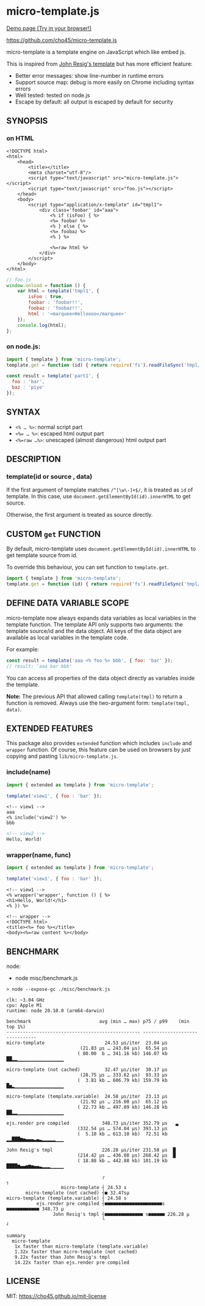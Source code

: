 micro-template.js
=================

[Demo page (Try in your browser!)](https://cho45.github.io/micro-template.js/misc/demo.html)

https://github.com/cho45/micro-template.js

micro-template is a template engine on JavaScript which like embed js.

This is inspired from [John Resig's template]( http://ejohn.org/blog/javascript-micro-templating/ ) but has more efficient feature:

* Better error messages: show line-number in runtime errors
* Support source map: debug is more easily on Chrome including syntax errors
* Well tested: tested on node.js
* Escape by default: all output is escaped by default for security

SYNOPSIS
--------

### on HTML

```ejs
<!DOCTYPE html>
<html>
	<head>
		<title></title>
		<meta charset="utf-8"/>
		<script type="text/javascript" src="micro-template.js"></script>
		<script type="text/javascript" src="foo.js"></script>
	</head>
	<body>
		<script type="application/x-template" id="tmpl1">
			<div class='foobar' id="aaa">
				<% if (isFoo) { %>
				<%= foobar %>
				<% } else { %>
				<%= foobaz %>
				<% } %>

				<%=raw html %>
			</div>
		</script>
	</body>
</html>
```

```js
// foo.js
window.onload = function () {
    var html = template('tmpl1', {
        isFoo : true,
        foobar : 'foobar!!',
        foobaz : 'foobaz!!',
        html : '<marquee>Helloooo</marquee>'
    });
    console.log(html);
};
```

### on node.js:

```js
import { template } from 'micro-template';
template.get = function (id) { return require('fs').readFileSync('tmpl/' + id + '.tmpl', 'utf-8') };

const result = template('part1', {
  foo : 'bar',
  baz : 'piyo'
});
```

SYNTAX
------

* `<% … %>`: normal script part
* `<%= … %>`: escaped html output part
* `<%=raw …%>`: unescaped (almost dangerous) html output part


DESCRIPTION
-----------

### template(id or source , data)

If the first argument of template matches `/^[\w\-]+$/`, it is treated as `id` of template. In this case, use `document.getElementById(id).innerHTML` to get source.

Otherwise, the first argument is treated as source directly.


CUSTOM `get` FUNCTION
---------------------

By default, micro-template uses `document.getElementById(id).innerHTML` to get template source from id.

To override this behaviour, you can set function to `template.get`.

```js
import { template } from 'micro-template';
template.get = function (id) { return require('fs').readFileSync('tmpl/' + id + '.tmpl', 'utf-8') };
```

DEFINE DATA VARIABLE SCOPE
----------------------------

micro-template now always expands data variables as local variables in the template function. The template API only supports two arguments: the template source/id and the data object. All keys of the data object are available as local variables in the template code.

For example:

```js
const result = template('aaa <% foo %> bbb', { foo: 'bar' });
// result: 'aaa bar bbb'
```

You can access all properties of the data object directly as variables inside the template.

**Note:** The previous API that allowed calling `template(tmpl)` to return a function is removed. Always use the two-argument form: `template(tmpl, data)`.

EXTENDED FEATURES
-----------------

This package also provides `extended` function which includes `include` and `wrapper` function. Of course, this feature can be used on browsers by just copying and pasting `lib/micro-template.js`.

### include(name)

```js
import { extended as template } from 'micro-template';

template('view1', { foo : 'bar' });
```

```ejs
<!-- view1 -->
aaa
<% include('view2') %>
bbb
```

```html
<!-- view2 -->
Hello, World!
```

### wrapper(name, func)

```js
import { extended as template } from 'micro-template';

template('view1', { foo : 'bar' });
```

```ejs
<!-- view1 -->
<% wrapper('wrapper', function () { %>
<h1>Hello, World!</h1>
<% }) %>
```

```ejs
<!-- wrapper -->
<!DOCTYPE html>
<title><%= foo %></title>
<body><%=raw content %></body>
```

BENCHMARK
---------

node:

* node misc/benchmark.js

```
> node --expose-gc ./misc/benchmark.js

clk: ~3.04 GHz
cpu: Apple M1
runtime: node 20.10.0 (arm64-darwin)

benchmark                         avg (min … max) p75 / p99    (min  top 1%)
------------------------------------------------- -------------------------------
micro-template                      24.53 µs/iter  23.04 µs                      
                           (21.83 µs … 243.04 µs)  65.54 µs                     
                          ( 80.00  b … 341.16 kb) 146.07 kb ██▂▂▁▁▁▁▁▁▁▁▁▁▁▁▁▁▁▁▁

micro-template (not cached)         32.47 µs/iter  30.17 µs                      
                           (28.75 µs … 333.62 µs)  93.33 µs                     
                          (  3.81 kb … 606.79 kb) 159.79 kb █▅▂▁▁▁▁▁▁▁▁▁▁▁▁▁▁▁▁▁▁

micro-template (template.variable)  24.58 µs/iter  23.13 µs                      
                           (21.92 µs … 216.00 µs)  65.12 µs                     
                          ( 22.73 kb … 497.89 kb) 146.28 kb ██▂▂▁▁▁▁▁▁▁▁▁▁▁▁▁▁▁▁▁

ejs.render pre compiled            348.73 µs/iter 352.79 µs   ▃                 
                          (332.54 µs … 574.04 µs) 393.13 µs                     
                          (  5.10 kb … 613.10 kb)  72.51 kb ▂▂███▆▅▄▄▄▃▄▃▂▂▂▂▂▁▁▁

John Resig's tmpl                  226.28 µs/iter 231.58 µs  █                  
                          (214.42 µs … 436.08 µs) 268.42 µs  █                 
                          ( 18.88 kb … 442.88 kb) 101.19 kb ████▆▄▄▅▆▅▄▄▃▂▂▂▁▁▁▁▁

                                   ┌                                            ┐
                    micro-template ┤ 24.53 s
       micro-template (not cached) ┤■ 32.47sµ
micro-template (template.variable) ┤ 24.58 s
           ejs.render pre compiled ┤■■■■■■■■■■■■■■■■■■■■■s ■■■■■■■■■■■■ 348.73 µ
                 John Resig's tmpl ┤■■■■■■■■■■■■■■ s■■■■■■ 226.28 µ
                                   └                                            ┘

summary
  micro-template
   1x faster than micro-template (template.variable)
   1.32x faster than micro-template (not cached)
   9.22x faster than John Resig's tmpl
   14.22x faster than ejs.render pre compiled
```

LICENSE
-------

MIT: https://cho45.github.io/mit-license
